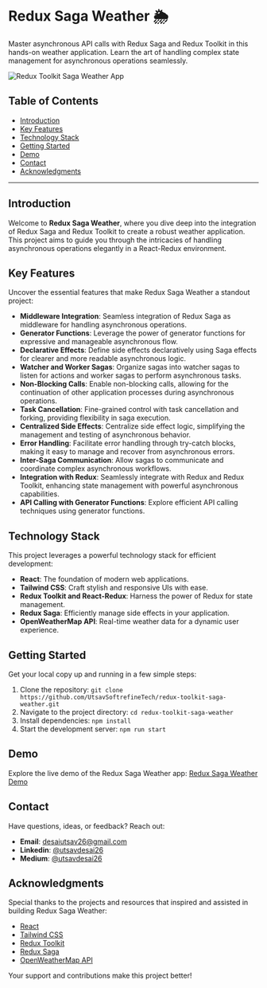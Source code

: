 # Redux Saga Weather 🌦

Master asynchronous API calls with Redux Saga and Redux Toolkit in this hands-on weather application. Learn the art of handling complex state management for asynchronous operations seamlessly.

![Redux Toolkit Saga Weather App](https://github.com/UtsavSoftrefineTech/redux-toolkit-saga-weather/assets/135974253/147de542-0b6e-4f6c-8816-69f501c54e5c)

## Table of Contents

- [Introduction](#introduction)
- [Key Features](#key-features)
- [Technology Stack](#technology-stack)
- [Getting Started](#getting-started)
- [Demo](#demo)
- [Contact](#contact)
- [Acknowledgments](#acknowledgments)

---

## Introduction

Welcome to **Redux Saga Weather**, where you dive deep into the integration of Redux Saga and Redux Toolkit to create a robust weather application. This project aims to guide you through the intricacies of handling asynchronous operations elegantly in a React-Redux environment.

## Key Features

Uncover the essential features that make Redux Saga Weather a standout project:

- **Middleware Integration**: Seamless integration of Redux Saga as middleware for handling asynchronous operations.
- **Generator Functions**: Leverage the power of generator functions for expressive and manageable asynchronous flow.
- **Declarative Effects**: Define side effects declaratively using Saga effects for clearer and more readable asynchronous logic.
- **Watcher and Worker Sagas**: Organize sagas into watcher sagas to listen for actions and worker sagas to perform asynchronous tasks.
- **Non-Blocking Calls**: Enable non-blocking calls, allowing for the continuation of other application processes during asynchronous operations.
- **Task Cancellation**: Fine-grained control with task cancellation and forking, providing flexibility in saga execution.
- **Centralized Side Effects**: Centralize side effect logic, simplifying the management and testing of asynchronous behavior.
- **Error Handling**: Facilitate error handling through try-catch blocks, making it easy to manage and recover from asynchronous errors.
- **Inter-Saga Communication**: Allow sagas to communicate and coordinate complex asynchronous workflows.
- **Integration with Redux**: Seamlessly integrate with Redux and Redux Toolkit, enhancing state management with powerful asynchronous capabilities.
- **API Calling with Generator Functions**: Explore efficient API calling techniques using generator functions.

## Technology Stack

This project leverages a powerful technology stack for efficient development:

- **React**: The foundation of modern web applications.
- **Tailwind CSS**: Craft stylish and responsive UIs with ease.
- **Redux Toolkit and React-Redux**: Harness the power of Redux for state management.
- **Redux Saga**: Efficiently manage side effects in your application.
- **OpenWeatherMap API**: Real-time weather data for a dynamic user experience.

## Getting Started

Get your local copy up and running in a few simple steps:

1. Clone the repository: `git clone https://github.com/UtsavSoftrefineTech/redux-toolkit-saga-weather.git`
2. Navigate to the project directory: `cd redux-toolkit-saga-weather`
3. Install dependencies: `npm install`
4. Start the development server: `npm run start`

## Demo

Explore the live demo of the Redux Saga Weather app: [Redux Saga Weather Demo](https://redux-toolkit-saga-weather.netlify.app/)

## Contact

Have questions, ideas, or feedback? Reach out:

- **Email**: desaiutsav26@gmail.com
- **Linkedin**: [@utsavdesai26](https://www.linkedin.com/in/utsavdesai26/)
- **Medium**: [@utsavdesai26](https://medium.com/@utsavdesai26)

## Acknowledgments

Special thanks to the projects and resources that inspired and assisted in building Redux Saga Weather:

- [React](https://react.dev/)
- [Tailwind CSS](https://tailwindcss.com/)
- [Redux Toolkit](https://redux-toolkit.js.org/)
- [Redux Saga](https://redux-saga.js.org/)
- [OpenWeatherMap API](https://openweathermap.org/)

Your support and contributions make this project better!
